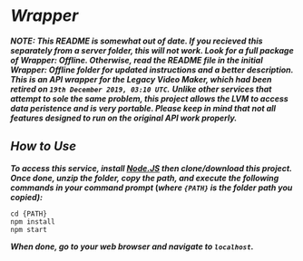 # ***Wrapper***
***NOTE: This README is somewhat out of date. If you recieved this separately from a server folder, this will not work. Look for a full package of Wrapper: Offline. Otherwise, read the README file in the initial Wrapper: Offline folder for updated instructions and a better description.
This is an API wrapper for the Legacy Video Maker, which had been retired on ***`19th December 2019, 03:10 UTC`***.***	***Unlike other services that attempt to sole the same problem, this project allows the LVM to access data peristence and is very portable.	Please keep in mind that not all features designed to run on the original API work properly.***
## ***How to Use***
*****To access this service, install [Node.JS](https://nodejs.org/en/)*** ***then clone/download this project.	Once done, unzip the folder, copy the path, and execute the following commands in your command prompt*** (***where ***`{PATH}`*** *is the folder path you copied***):***
```console
cd {PATH}
npm install
npm start
```

***When done, go to your web browser and navigate to ***`localhost`***.***
